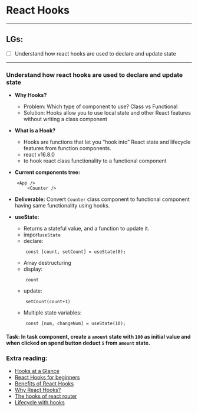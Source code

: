 # React Hooks

---
## LGs:
- [ ] Understand how react hooks are used to declare and update state

---
### Understand how react hooks are used to declare and update state
* **Why Hooks?**
    * Problem: Which type of component to use? Class vs Functional
    * Solution: Hooks allow you to use local state and other React features without writing a class component
    
* **What is a Hook?**
    * Hooks are functions that let you “hook into” React state and lifecycle features from function components.
    * react v16.8.0
    * to hook react class functionality to a functional component

* **Current components tree:**
```react
    <App />
        <Counter />
```

* **Deliverable:** Convert `Counter` class component to functional component having same functionality using hooks.

* **useState:**
    * Returns a stateful value, and a function to update it.
    * import`useState `
    * declare:
    ```react
        const [count, setCount] = useState(0);
    ```
    * Array destructuring
    * display:
    ```react
        count
    ```
    * update:
    ```react
        setCount(count+1)
    ``` 
    * Multiple state variables:
    ```react
        const [num, changeNum] = useState(10);
    ```

#### Task: In task component, create a `amount` state with `100` as initial value and when clicked on spend button deduct `5` from `amount` state.

### Extra reading:
* [Hooks at a Glance](https://reactjs.org/docs/hooks-overview.html)
* [React Hooks for beginners](https://www.valentinog.com/blog/hooks/) 
* [Benefits of React Hooks](https://www.darrenlester.com/blog/benefits-of-react-hooks)
* [Why React Hooks?](https://hackernoon.com/why-react-hooks-a-developers-perspective-2aedb8511f38)
* [The hooks of react router](https://css-tricks.com/the-hooks-of-react-router/)
* [Lifecycle with hooks](https://dev.to/trentyang/replace-lifecycle-with-hooks-in-react-3d4n)
